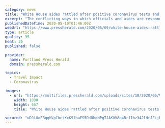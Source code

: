 ```yaml
---
category: news
title: "White House aides rattled after positive coronavirus tests and officials send mixed messages on how to respond"
excerpt: "The conflicting ways in which officials and aides are responding after two White House officials were diagnosed with coronavirus this week continued to raise questions about how the White House is responding to the challenge of maintaining a safe work environment for President Trump,"
publishedDateTime: 2020-05-10T01:46:00Z
webUrl: "https://www.pressherald.com/2020/05/09/white-house-aides-rattled-after-positive-coronavirus-tests-and-officials-send-mixed-messages-on-how-to-respond/"
type: article
quality: 35
heat: 35
published: false

provider:
  name: Portland Press Herald
  domain: pressherald.com

topics:
  - Travel Impact
  - Coronavirus

images:
  - url: "https://multifiles.pressherald.com/uploads/sites/10/2020/05/Virus_Outbreak_Trump_82535.jpg"
    width: 1000
    height: 667
    title: "White House aides rattled after positive coronavirus tests and officials send mixed messages on how to respond"

secured: "uD9LUoFBqqHVpCbctXxK9lhaES5Dd0hqNPgTJAK0V8q4BrfIhz342lHrJELjP6b3KUnmZ2FofbAH4vAih1GWFOMhqJzGvxt+HiaOvltpm66h1hc3w3+0eGCatTEmmMK+pW0y3pJBXIaWUsPeFBpg2pzvwR2aLNwREgoTCfkM79Q2ui4mrpGVRbG0p0PzqUo84K1hY0j/BFUDiBIGOT4Fwp0LH9kyCNrB0eLtZy88WkvJQxgcIH0FUV66oDKmejrXw8Nm5gc5rfm9TbvO23w1nNtxZ1PVChLIYz51doXXIc9TrO+FTmqD5mLKL5jkVOHP;kZ7NppA4emkuZzMWbk2C6w=="
---
```


